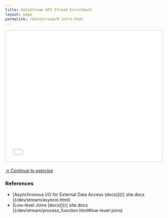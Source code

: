 ```yaml
---
title: DataStream API Stream Enrichment
layout: page
permalink: /dataStream/9-intro.html
---
```


<iframe src="//www.slideshare.net/slideshow/embed_code/key/riLW8dT1tXtkHq" width="680" height="421" frameborder="0" marginwidth="0" marginheight="0" scrolling="no" style="border:1px solid #CCC; border-width:1px; margin-bottom:5px; max-width: 100%;" allowfullscreen> </iframe>

[-> Continue to exercise]({{site.baseurl}}/exercises/eventTimeJoin.html)

### References

- [Asynchronous I/O for External Data Access (docs)]({{ site.docs }}/dev/stream/asyncio.html)
- [Low-level Joins (docs)]({{ site.docs }}/dev/stream/process_function.html#low-level-joins)